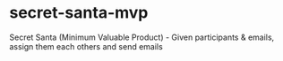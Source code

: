 # secret-santa-mvp
Secret Santa (Minimum Valuable Product) - Given participants &amp; emails, assign them each others and send emails
